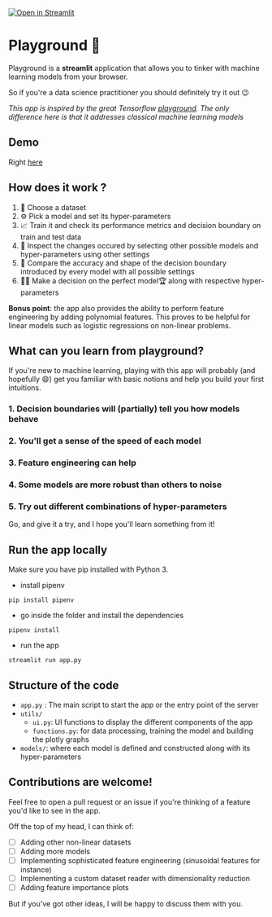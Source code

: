 [![Open in Streamlit](https://static.streamlit.io/badges/streamlit_badge_black_white.svg)](https://share.streamlit.io/ahmedbesbes/playground/main/app.py)

# Playground 🧪

Playground is a **streamlit** application that allows you to tinker with machine learning models from your browser.

So if you're a data science practitioner you should definitely try it out :wink:

_This app is inspired by the great Tensorflow [playground](https://playground.tensorflow.org/). The only difference here is that it addresses classical machine learning models_

## Demo

Right [here](https://playground-ml.herokuapp.com/)

## How does it work ?

1. 📂 Choose a dataset
2. ⚙️ Pick a model and set its hyper-parameters
3. 📈 Train it and check its performance metrics and decision boundary on train and test data
4. 🔬 Inspect the changes occured by selecting other possible models and hyper-parameters using other settings
5. 🥇 Compare the accuracy and shape of the decision boundary introduced by every model with all possible settings
6. 🕵🏻 Make a decision on the perfect model🏆 along with respective hyper-parameters

**Bonus point**: the app also provides the ability to perform feature engineering by adding polynomial features. This proves to be helpful for linear models such as logistic regressions on non-linear problems.

## What can you learn from playground?

If you're new to machine learning, playing with this app will probably (and hopefully :smile:) get you familiar with basic notions and help you build your first intuitions.

### 1. Decision boundaries will (partially) tell you how models behave

### 2. You'll get a sense of the speed of each model

### 3. Feature engineering can help

### 4. Some models are more robust than others to noise

### 5. Try out different combinations of hyper-parameters


Go, and give it a try, and I hope you'll learn something from it!

## Run the app locally

Make sure you have pip installed with Python 3.

- install pipenv

```shell
pip install pipenv
```

- go inside the folder and install the dependencies

```shell
pipenv install
```

- run the app

```shell
streamlit run app.py
```

## Structure of the code

- `app.py` : The main script to start the app or the entry point of the server
- `utils/`
  - `ui.py`: UI functions to display the different components of the app
  - `functions.py`: for data processing, training the model and building the plotly graphs
- `models/`: where each model is defined and constructed along with its hyper-parameters

## Contributions are welcome!

Feel free to open a pull request or an issue if you're thinking of a feature you'd like to see in the app.

Off the top of my head, I can think of:

- [ ] Adding other non-linear datasets
- [ ] Adding more models
- [ ] Implementing sophisticated feature engineering (sinusoidal features for instance)
- [ ] Implementing a custom dataset reader with dimensionality reduction
- [ ] Adding feature importance plots

But if you've got other ideas, I will be happy to discuss them with you.
